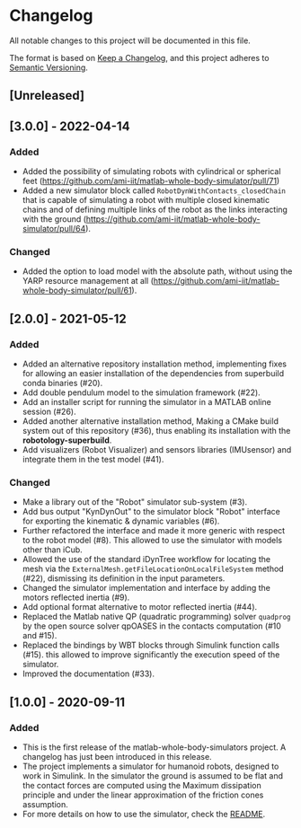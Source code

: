 # Changelog
All notable changes to this project will be documented in this file.

The format is based on [Keep a Changelog](https://keepachangelog.com/en/1.0.0/),
and this project adheres to [Semantic Versioning](https://semver.org/spec/v2.0.0.html).

## [Unreleased]

## [3.0.0] - 2022-04-14

### Added
- Added the possibility of simulating robots with cylindrical or spherical feet (https://github.com/ami-iit/matlab-whole-body-simulator/pull/71)
- Added a new simulator block called `RobotDynWithContacts_closedChain` that is capable of simulating a robot with multiple closed kinematic chains and of defining multiple links of the robot as the links interacting with the ground (https://github.com/ami-iit/matlab-whole-body-simulator/pull/64).

### Changed
- Added the option to load model with the absolute path, without using the YARP resource management at all (https://github.com/ami-iit/matlab-whole-body-simulator/pull/61).

## [2.0.0] - 2021-05-12
### Added

- Added an alternative repository installation method, implementing fixes for allowing an easier installation of the dependencies from superbuild conda binaries (#20).
- Add double pendulum model to the simulation framework (#22).
- Add an installer script for running the simulator in a MATLAB online session (#26).
- Added another alternative installation method, Making a CMake build system out of this repository (#36), thus enabling its installation with the **robotology-superbuild**.
- Add visualizers (Robot Visualizer) and sensors libraries (IMUsensor) and integrate them in the test model (#41).

### Changed

- Make a library out of the "Robot" simulator sub-system (#3).
- Add bus output "KynDynOut" to the simulator block "Robot" interface for exporting the kinematic & dynamic variables (#6).
- Further refactored the interface and made it more generic with respect to the robot model (#8). This allowed to use the simulator with models other than iCub.
- Allowed the use of the standard iDynTree workflow for locating the mesh via the `ExternalMesh.getFileLocationOnLocalFileSystem` method (#22), dismissing its definition in the input parameters.
- Changed the simulator implementation and interface by adding the motors reflected inertia (#9).
- Add optional format alternative to motor reflected inertia (#44).
- Replaced the Matlab native QP (quadratic programming) solver `quadprog` by the open source solver qpOASES in the contacts computation (#10 and #15).
- Replaced the bindings by WBT blocks through Simulink function calls (#15). this allowed to improve significantly the execution speed of the simulator.
- Improved the documentation (#33).


## [1.0.0] - 2020-09-11
### Added
- This is the first release of the matlab-whole-body-simulators project. A changelog has just been introduced in this release.
- The project implements a simulator for humanoid robots, designed to work in Simulink. In the simulator the ground is assumed to be flat and the contact forces are computed using the Maximum dissipation principle and under the linear approximation of the friction cones assumption.
- For more details on how to use the simulator, check the [README](https://github.com/dic-iit/matlab-whole-body-simulators/blob/master/README.md).
